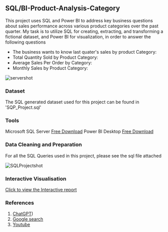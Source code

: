 ## SQL/BI-Product-Analysis-Category
This project uses SQL and Power BI to address key business questions about sales performance across various product categories over the past quarter. My task is to utilize SQL for creating, extracting, and transforming a fictional dataset, and Power BI for visualization, in order to answer the following questions
- The business wants to know last quater's sales by product Category:
- Total Quantity Sold by Product Category:
- Average Sales Per Order by Category:
- Monthly Sales by Product Category:

![servershot](https://github.com/Kenayi18/SQL-BI-Product-Analysis---Category/assets/173837738/9df53f9e-9015-4b98-a5ac-56476c894236)

### Dataset
The SQL generated dataset used for this project can be found in 'SQP_Project.sql'

### Tools
Microsoft SQL Server [Free Download](https://www.microsoft.com/en-gb/sql-server/sql-server-downloads)
Power BI Desktop [Free Download](https://www.microsoft.com/en-us/power-platform/products/power-bi/desktop)

### Data Cleaning and Preparation
For all the SQL Queries used in this project, please see the sql file attached

![SQLProjectshot](https://github.com/Kenayi18/SQL-BI-Product-Analysis---Category/assets/173837738/32182fc3-cafb-447a-bd38-8a51ab44ddb6)

### Interactive Visualisation
[Click to view the Interactive report](https://app.powerbi.com/reportEmbed?reportId=6d0530c3-da9a-4bf6-a62c-d9a4f762cb27&autoAuth=true&ctid=516d080c-5b7a-4154-ba3a-5404fc5e59cc)

### References
1. [ChatGPT](https://chatgpt.com))
2. [Google search](https://www.google.com/)
3. [Youtube](https://www.youtube.com/)
